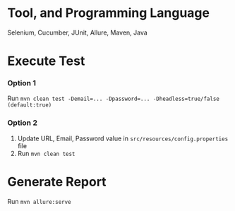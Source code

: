 # Tool, and Programming Language
Selenium, Cucumber, JUnit, Allure, Maven, Java

# Execute Test
### Option 1
Run `mvn clean test -Demail=... -Dpassword=... -Dheadless=true/false (default:true)`

### Option 2
1. Update URL, Email, Password value in `src/resources/config.properties` file
2. Run `mvn clean test`

# Generate Report
Run `mvn allure:serve`
